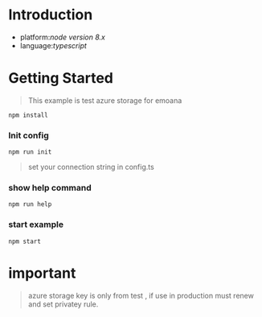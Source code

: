 # Introduction
 - platform:*node version 8.x*
 - language:*typescript*

# Getting Started

> This example is  test azure storage for emoana

`npm install` 

### Init config 

`npm run init`

> set your connection string in config.ts 

### show help command

`npm run help` 

### start example

`npm start`

# important 

   > azure storage key is only from test , if use in production must renew and set privatey rule. 